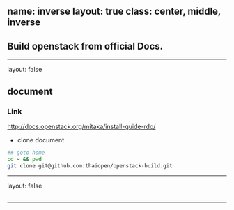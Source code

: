 name: inverse
layout: true
class: center, middle, inverse
---
## Build openstack from official Docs.
---
layout: false

## document
### Link
http://docs.openstack.org/mitaka/install-guide-rdo/

- clone document

```bash
## goto home
cd ~ && pwd
git clone git@github.com:thaiopen/openstack-build.git
```
---
layout: false
##
---
